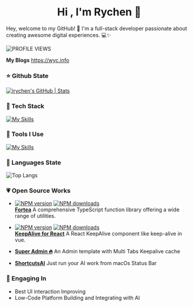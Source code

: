 
<h1 align="center"><b>Hi , I'm Rychen 👋 </b></h1>

Hey, welcome to my GitHub! 👋 I'm a full-stack developer passionate about creating awesome digital experiences. 💻✨

![PROFILE VIEWS](https://komarev.com/ghpvc/?username=irychen&label=PROFILE+VIEWS)

 **My Blogs** https://wyc.info

### ⭐️ Github State

[![irychen's GitHub | Stats](https://stats.quira.sh/irychen/github?theme=light)](https://quira.sh?utm_source=widgets&utm_campaign=irychen)

### 🍉 Tech Stack

[![My Skills](https://skillicons.dev/icons?i=go,java,swift,react,next,vue,tailwindcss,html,css,js,jquery,ts,less,scss,electron&theme=light&perline=10)](https://skillicons.dev)

### 🔨 Tools I Use

[![My Skills](https://skillicons.dev/icons?i=linux,mysql,postgresql,redis,nginx,git,pnpm,vite,github,githubactions,jenkins,figma,vercel&theme=light)](https://skillicons.dev)

### 🧩 Languages State

![Top Langs](https://github-readme-stats.vercel.app/api/top-langs/?username=irychen&langs_count=8&layout=compact&size_weight=0.5&count_weight=0.5&card_width=500&hide_title=true)


### 💗 Open Source Works

- [![NPM version](https://img.shields.io/npm/v/fortea.svg?style=flat)](https://npmjs.com/package/fortea) [![NPM downloads](https://img.shields.io/npm/dm/fortea.svg?style=flat)](https://npmjs.com/package/fortea)<br/>[**Fortea**](https://www.npmjs.com/package/fortea) A comprehensive TypeScript function library offering a wide range of utilities.

- [![NPM version](https://img.shields.io/npm/v/keepalive-for-react.svg?style=flat)](https://npmjs.com/package/keepalive-for-react) [![NPM downloads](https://img.shields.io/npm/dm/keepalive-for-react.svg?style=flat)](https://npmjs.com/package/keepalive-for-react)<br/>[**KeepAlive for React**](https://www.npmjs.com/package/keepalive-for-react) A React KeepAlive component like keep-alive in vue.

- [**Super Admin 🔥**](https://super-admin.tech/) An Admin template with Multi Tabs Keepalive cache

- [**ShortcutsAI**](https://github.com/irychen/ShortcutsAI) Just run your AI work from macOs Status Bar

### 💛 Engaging In

- Best UI interaction Improving
- Low-Code Platform Building and Integrating with AI
  
